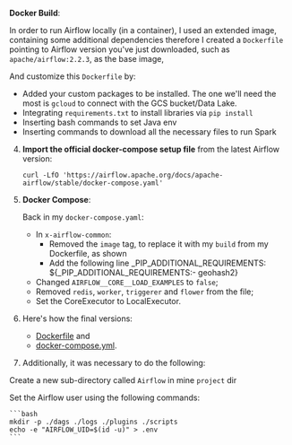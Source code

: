  **Docker Build**:

In order to run Airflow locally (in a container), I used an extended image, 
    containing some additional dependencies therefore I created a `Dockerfile` pointing to Airflow version you've just downloaded, 
    such as `apache/airflow:2.2.3`, as the base image,
       
   And customize this `Dockerfile` by:
* Added your custom packages to be installed. The one we'll need the most is `gcloud` to connect with the GCS bucket/Data Lake.
* Integrating `requirements.txt` to install libraries via  `pip install`
* Inserting bash commands to set Java env
* Inserting commands to download all the necessary files to run Spark 
   
4. **Import the official docker-compose setup file** from the latest Airflow version:
   ```shell
   curl -LfO 'https://airflow.apache.org/docs/apache-airflow/stable/docker-compose.yaml'
   ```

5. **Docker Compose**:

    Back in my `docker-compose.yaml`:
    * In `x-airflow-common`: 
        * Removed the `image` tag, to replace it with my `build` from my Dockerfile, as shown
        * Add the following line _PIP_ADDITIONAL_REQUIREMENTS: ${_PIP_ADDITIONAL_REQUIREMENTS:- geohash2}
    * Changed `AIRFLOW__CORE__LOAD_EXAMPLES` to `false`;
    * Removed `redis`, `worker`, `triggerer` and `flower` from the file;
    * Set the CoreExecutor to LocalExecutor.    

6. Here's how the final versions:
   - [Dockerfile](./Dockerfile) and 
   - [docker-compose.yml](./docker-compose.yaml).
   
7. Additionally, it was necessary to do the following:

Create a new sub-directory called `Airflow` in mine `project` dir 

Set the Airflow user using the following commands:

    ```bash
    mkdir -p ./dags ./logs ./plugins ./scripts
    echo -e "AIRFLOW_UID=$(id -u)" > .env
    ```
